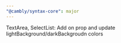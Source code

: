 ```yaml
---
"@cambly/syntax-core": major
---
```


TextArea, SelectList: Add on prop and update lightBackground/darkBackgroudn colors
